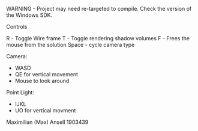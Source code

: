 WARNING - Project may need re-targeted to compile. Check the version of the Windows SDK.

Controls

R - Toggle Wire frame
T - Toggle rendering shadow volumes
F - Frees the mouse from the solution
Space - cycle camera type

Camera:
- WASD
- QE for vertical movement
- Mouse to look around

Point Light:
- IJKL 
- UO for vertical movment 

Maximilian (Max) Ansell
1903439

